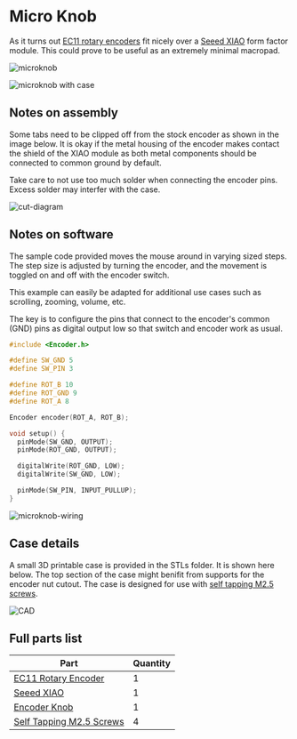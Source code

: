 # Micro Knob

As it turns out [EC11 rotary encoders](https://amzn.to/3XUyDMp) fit nicely over a [Seeed XIAO](https://amzn.to/4bCtcoG) form factor module. This could prove to be useful as an extremely minimal macropad.

![microknob](https://github.com/ubiqueIoT/micro-knob/assets/8181497/a57dd787-c7b7-494f-a67b-3adaee568df1)

![microknob with case](https://github.com/ubiqueIoT/micro-knob/assets/8181497/d6e93acc-b790-44e1-8ceb-07ac91b1a281)

## Notes on assembly

Some tabs need to be clipped off from the stock encoder as shown in the image below. It is okay if the metal housing of the encoder makes contact the shield of the XIAO module as both metal components should be connected to common ground by default.

Take care to not use too much solder when connecting the encoder pins. Excess solder may interfer with the case. 

![cut-diagram](https://github.com/ubiqueIoT/micro-knob/assets/8181497/4f2fc80c-3918-4185-997e-c5d8938018f9)

## Notes on software

The sample code provided moves the mouse around in varying sized steps. The step size is adjusted by turning the encoder, and the movement is toggled on and off with the encoder switch.

This example can easily be adapted for additional use cases such as scrolling, zooming, volume, etc.

The key is to configure the pins that connect to the encoder's common (GND) pins as digital output low so that switch and encoder work as usual.

```cpp
#include <Encoder.h>

#define SW_GND 5
#define SW_PIN 3

#define ROT_B 10
#define ROT_GND 9
#define ROT_A 8

Encoder encoder(ROT_A, ROT_B);

void setup() {
  pinMode(SW_GND, OUTPUT);
  pinMode(ROT_GND, OUTPUT);

  digitalWrite(ROT_GND, LOW);
  digitalWrite(SW_GND, LOW);

  pinMode(SW_PIN, INPUT_PULLUP);
}
```

![microknob-wiring](https://github.com/ubiqueIoT/micro-knob/assets/8181497/931c4eb2-2892-4832-ba5a-f77bcdad81e2)

## Case details

A small 3D printable case is provided in the STLs folder. It is shown here below. The top section of the case might benifit from supports for the encoder nut cutout. The case is designed for use with [self tapping M2.5 screws](https://amzn.to/4cnJL8Z).

![CAD](https://github.com/ubiqueIoT/micro-knob/assets/8181497/074c6395-331a-4b22-bcc1-280e7dce159e)

## Full parts list

| Part  | Quantity |
| ------ | ---- |
| [EC11 Rotary Encoder](https://amzn.to/3XUyDMp)  | 1 |
| [Seeed XIAO](https://amzn.to/4bCtcoG)  | 1 |
| [Encoder Knob](https://amzn.to/4cu8ys3) | 1 |
| [Self Tapping M2.5 Screws](https://amzn.to/4cnJL8Z) | 4 |
